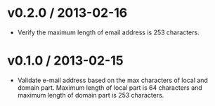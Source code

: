 
v0.2.0 / 2013-02-16
===================

  * Verify the maximum length of email address is 253 characters.

v0.1.0 / 2013-02-15
===================

  * Validate e-mail address based on the max characters of local and domain
    part. Maximum length of local part is 64 characters and maximum length of
    domain part is 253 characters.